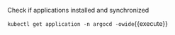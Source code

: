 Check if applications installed and synchronized

`kubectl get application -n argocd -owide`{{execute}}